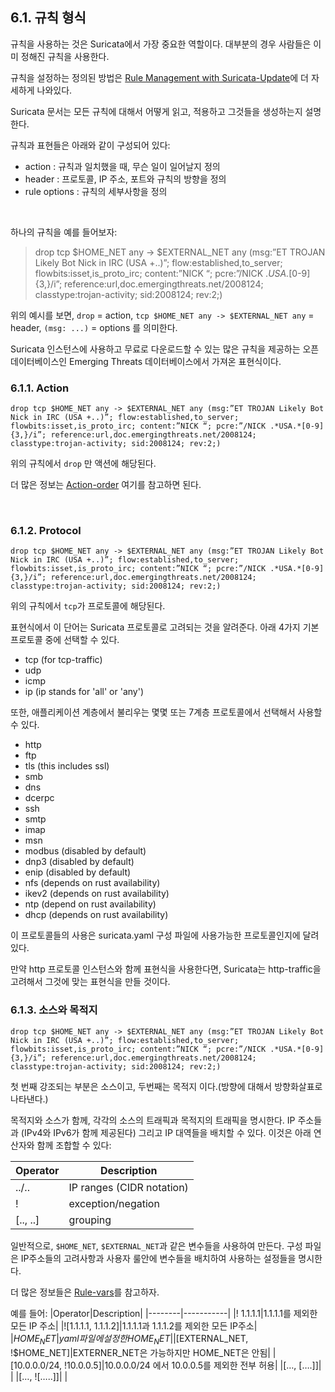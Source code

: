 ## 6.1. 규칙 형식

규칙을 사용하는 것은 Suricata에서 가장 중요한 역할이다. 대부분의 경우 사람들은 이미 정해진 규칙을 사용한다.

규칙을 설정하는 정의된 방법은 [Rule Management with Suricata-Update](https://suricata.readthedocs.io/en/suricata-4.1.4/rule-management/suricata-update.html)에 더 자세하게 나와있다.

Suricata 문서는 모든 규칙에 대해서 어떻게 읽고, 적용하고 그것들을 생성하는지 설명한다.

규칙과 표현들은 아래와 같이 구성되어 있다:
- action : 규칙과 일치했을 때, 무슨 일이 일어날지 정의
- header : 프로토콜, IP 주소, 포트와 규칙의 방향을 정의
- rule options : 규칙의 세부사항을 정의

</br>

하나의 규칙을 예를 들어보자:
> drop tcp $HOME_NET any -> $EXTERNAL_NET any (msg:”ET TROJAN Likely Bot Nick in IRC (USA +..)”; flow:established,to_server; flowbits:isset,is_proto_irc; content:”NICK “; pcre:”/NICK .*USA.*[0-9]{3,}/i”; reference:url,doc.emergingthreats.net/2008124; classtype:trojan-activity; sid:2008124; rev:2;)

위의 예시를 보면, `drop` = action, `tcp $HOME_NET any -> $EXTERNAL_NET any` = header, `(msg: ...)` = options 를 의미한다.

Suricata 인스턴스에 사용하고 무료로 다운로드할 수 있는 많은 규칙을 제공하는 오픈 데이터베이스인 Emerging Threats 데이터베이스에서 가져온 표현식이다.

### 6.1.1. Action 
``` text
drop tcp $HOME_NET any -> $EXTERNAL_NET any (msg:”ET TROJAN Likely Bot Nick in IRC (USA +..)”; flow:established,to_server; flowbits:isset,is_proto_irc; content:”NICK “; pcre:”/NICK .*USA.*[0-9]{3,}/i”; reference:url,doc.emergingthreats.net/2008124; classtype:trojan-activity; sid:2008124; rev:2;)
```

위의 규칙에서 `drop` 만 액션에 해당된다.

더 많은 정보는 [Action-order](https://suricata.readthedocs.io/en/suricata-4.1.4/configuration/suricata-yaml.html#suricata-yaml-action-order) 여기를 참고하면 된다.

</br>

### 6.1.2. Protocol

``` text
drop tcp $HOME_NET any -> $EXTERNAL_NET any (msg:”ET TROJAN Likely Bot Nick in IRC (USA +..)”; flow:established,to_server; flowbits:isset,is_proto_irc; content:”NICK “; pcre:”/NICK .*USA.*[0-9]{3,}/i”; reference:url,doc.emergingthreats.net/2008124; classtype:trojan-activity; sid:2008124; rev:2;)
```

위의 규칙에서 `tcp`가 프로토콜에 해당된다.

표현식에서 이 단어는 Suricata 프로토콜로 고려되는 것을 알려준다. 아래 4가지 기본 프로토콜 중에 선택할 수 있다.
- tcp (for tcp-traffic)
- udp
- icmp
- ip (ip stands for 'all' or 'any')

또한, 애플리케이션 계층에서 불리우는 몇몇 또는 7계층 프로토콜에서 선택해서 사용할 수 있다.

- http
- ftp
- tls (this includes ssl)
- smb
- dns
- dcerpc
- ssh
- smtp
- imap
- msn
- modbus (disabled by default)
- dnp3 (disabled by default)
- enip (disabled by default)
- nfs (depends on rust availability)
- ikev2 (depends on rust availability)
- ntp (depend on rust availability)
- dhcp (depends on rust availability)

이 프로토콜들의 사용은 suricata.yaml 구성 파일에 사용가능한 프로토콜인지에 달려있다.

만약 http 프로토콜 인스턴스와 함께 표현식을 사용한다면, Suricata는 http-traffic을 고려해서 그것에 맞는 표현식을 만들 것이다.

### 6.1.3. 소스와 목적지

``` text
drop tcp $HOME_NET any -> $EXTERNAL_NET any (msg:”ET TROJAN Likely Bot Nick in IRC (USA +..)”; flow:established,to_server; flowbits:isset,is_proto_irc; content:”NICK “; pcre:”/NICK .*USA.*[0-9]{3,}/i”; reference:url,doc.emergingthreats.net/2008124; classtype:trojan-activity; sid:2008124; rev:2;)
```

첫 번째 강조되는 부분은 소스이고, 두번째는 목적지 이다.(방향에 대해서 방향화살표로 나타낸다.)

목적지와 소스가 함께, 각각의 소스의 트래픽과 목적지의 트래픽을 명시한다. IP 주소들과 (IPv4와 IPv6가 함께 제공된다) 그리고 IP 대역들을 배치할 수 있다. 이것은 아래 연산자와 함께 조합할 수 있다:

|Operator|Description|
|--------|-----------|
|../..|IP ranges (CIDR notation)|
|!|exception/negation|
|[.., ..]|grouping|

일반적으로, `$HOME_NET`, `$EXTERNAL_NET`과 같은 변수들을 사용하여 만든다. 구성 파일은 IP주소들의 고려사항과 사용자 룰안에 변수들을 배치하여 사용하는 설정들을 명시한다.

더 많은 정보들은 [Rule-vars](https://suricata.readthedocs.io/en/suricata-4.1.4/configuration/suricata-yaml.html#suricata-yaml-rule-vars)를 참고하자.

예를 들어:
|Operator|Description|
|--------|-----------|
|! 1.1.1.1|1.1.1.1를 제외한 모든 IP 주소|
|![1.1.1.1, 1.1.1.2]|1.1.1.1과 1.1.1.2를 제외한 모든 IP주소|
|$HOME_NET|yaml파일에 설정한 HOME_NET|
|[$EXTERNAL_NET, !$HOME_NET]|EXTERNER_NET은 가능하지만 HOME_NET은 안됨|
|[10.0.0.0/24, !10.0.0.5]|10.0.0.0/24 에서 10.0.0.5를 제외한 전부 허용|
|[…, [….]]| |
|[…, ![…..]]| |


